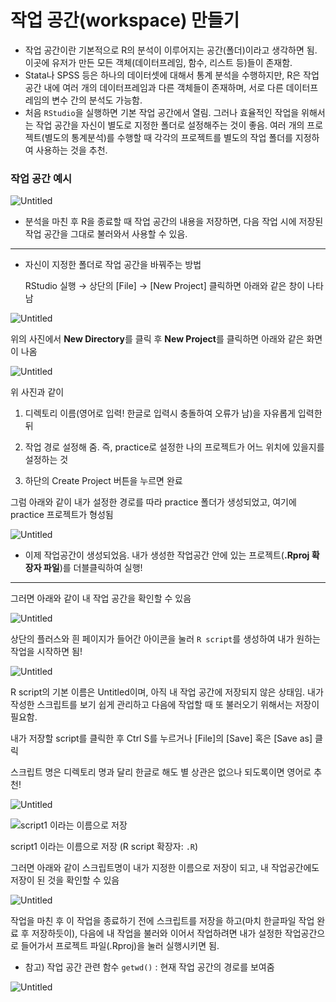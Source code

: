 # 작업 공간(workspace) 만들기

- 작업 공간이란 기본적으로 R의 분석이 이루어지는 공간(폴더)이라고 생각하면 됨. 이곳에 유저가 만든 모든 객체(데이터프레임, 함수, 리스트 등)들이 존재함.
- Stata나 SPSS 등은 하나의 데이터셋에 대해서 통계 분석을 수행하지만, R은 작업 공간 내에 여러 개의 데이터프레임과 다른 객체들이 존재하며, 서로 다른 데이터프레임의 변수 간의 분석도 가능함.
- 처음 `RStudio`을 실행하면 기본 작업 공간에서 열림. 그러나 효율적인 작업을 위해서는 작업 공간을 자신이 별도로 지정한 폴더로 설정해주는 것이 좋음. 여러 개의 프로젝트(별도의 통계분석)를 수행할 때 각각의 프로젝트를 별도의 작업 폴더를 지정하여 사용하는 것을 추천.

### 작업 공간 예시

![Untitled](작업%20공간(workspace)%20만들기/Untitled.png)

- 분석을 마친 후 R을 종료할 때 작업 공간의 내용을 저장하면, 다음 작업 시에 저장된 작업 공간을 그대로 불러와서 사용할 수 있음.

---

- 자신이 지정한 폴더로 작업 공간을 바꿔주는 방법
    
    RStudio 실행 → 상단의 [File] → [New Project] 클릭하면 아래와 같은 창이 나타남
    

![Untitled](작업%20공간(workspace)%20만들기/Untitled%201.png)

위의 사진에서 **New Directory**를 클릭 후 **New Project**를 클릭하면 아래와 같은 화면이 나옴

![Untitled](작업%20공간(workspace)%20만들기/Untitled%202.png)

위 사진과 같이 

1) 디렉토리 이름(영어로 입력! 한글로 입력시 충돌하여 오류가 남)을 자유롭게 입력한 뒤

2) 작업 경로 설정해 줌. 즉, practice로 설정한 나의 프로젝트가 어느 위치에 있을지를 설정하는 것 

3) 하단의 Create Project 버튼을 누르면 완료

그럼 아래와 같이 내가 설정한 경로를 따라 practice 폴더가 생성되었고, 여기에 practice 프로젝트가 형성됨

![Untitled](작업%20공간(workspace)%20만들기/Untitled%203.png)

- 이제 작업공간이 생성되었음. 내가 생성한 작업공간 안에 있는 프로젝트(**.Rproj 확장자 파일**)를 더블클릭하여 실행!

---

그러면 아래와 같이 내 작업 공간을 확인할 수 있음

![Untitled](작업%20공간(workspace)%20만들기/Untitled%204.png)

상단의 플러스와 흰 페이지가 들어간 아이콘을 눌러 `R script`를 생성하여 내가 원하는 작업을 시작하면 됨!

![Untitled](작업%20공간(workspace)%20만들기/Untitled%205.png)

R script의 기본 이름은 Untitled이며, 아직 내 작업 공간에 저장되지 않은 상태임. 내가 작성한 스크립트를 보기 쉽게 관리하고 다음에 작업할 때 또 불러오기 위해서는 저장이 필요함.

내가 저장할 script를 클릭한 후 Ctrl S를 누르거나 [File]의 [Save] 혹은 [Save as] 클릭

스크립트 명은 디렉토리 명과 달리 한글로 해도 별 상관은 없으나 되도록이면 영어로 추천!

![Untitled](작업%20공간(workspace)%20만들기/Untitled%206.png)

![script1 이라는 이름으로 저장 ](작업%20공간(workspace)%20만들기/Untitled%207.png)

script1 이라는 이름으로 저장 (R script 확장자: `.R`)

그러면 아래와 같이 스크립트명이 내가 지정한 이름으로 저장이 되고, 내 작업공간에도 저장이 된 것을 확인할 수 있음

![Untitled](작업%20공간(workspace)%20만들기/Untitled%208.png)

작업을 마친 후 이 작업을 종료하기 전에 스크립트를 저장을 하고(마치 한글파일 작업 완료 후 저장하듯이), 다음에 내 작업을 불러와 이어서 작업하려면 내가 설정한 작업공간으로 들어가서 프로젝트 파일(.Rproj)을 눌러 실행시키면 됨.

- 참고) 작업 공간 관련 함수 `getwd()` : 현재 작업 공간의 경로를 보여줌

![Untitled](작업%20공간(workspace)%20만들기/Untitled%209.png)
